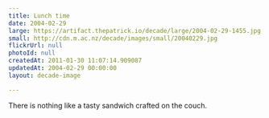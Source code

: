 ```yaml
---
title: Lunch time
date: 2004-02-29
large: https://artifact.thepatrick.io/decade/large/2004-02-29-1455.jpg
small: http://cdn.m.ac.nz/decade/images/small/20040229.jpg
flickrUrl: null
photoId: null
createdAt: 2011-01-30 11:07:14.909087
updatedAt: 2004-02-29 00:00:00
layout: decade-image

---
```

There is nothing like a tasty sandwich crafted on the couch.
